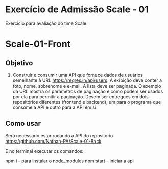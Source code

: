 # Exercício de Admissão Scale - 01

Exercicio para avaliação do time Scale

# Scale-01-Front

## Objetivo 

1) Construir e consumir uma API que fornece dados de usuários semelhante à URL https://reqres.in/api/users. A exibição deve conter a foto, nome, sobrenome e e-mail. A lista deve ser paginada. O exemplo da URL mostra os parâmetros de paginação e como podem ser usados por ela para permitir a paginação.
Devem ser entregues em dois repositórios diferentes (frontend e backend), um para o programa que consome a API e outro para a API em si.


## Como usar 

Será necessario estar rodando a API do repositorio https://github.com/Nathan-PA/Scale-01-Back <br>

E no terminal executar os comandos: 

npm i - para instalar o node_modules
npm start - iniciar a api



